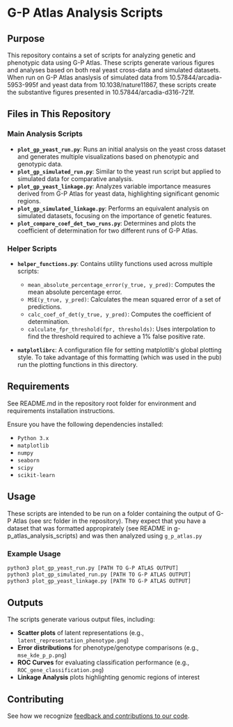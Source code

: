 
# G-P Atlas Analysis Scripts

## Purpose

This repository contains a set of scripts for analyzing genetic and phenotypic data using G-P Atlas. These scripts generate various figures and analyses based on both real yeast cross-data and simulated datasets.
When run on G-P Atlas anaslysis of simulated data from 10.57844/arcadia-5953-995f and yeast data from 10.1038/nature11867, these scripts create the substantive figures presented in  10.57844/arcadia-d316-721f.

## Files in This Repository

### Main Analysis Scripts

- **`plot_gp_yeast_run.py`**: Runs an initial analysis on the yeast cross dataset and generates multiple visualizations based on phenotypic and genotypic data.
- **`plot_gp_simulated_run.py`**: Similar to the yeast run script but applied to simulated data for comparative analysis.
- **`plot_gp_yeast_linkage.py`**: Analyzes variable importance measures derived from G-P Atlas for yeast data, highlighting significant genomic regions.
- **`plot_gp_simulated_linkage.py`**: Performs an equivalent analysis on simulated datasets, focusing on the importance of genetic features.
- **`plot_compare_coef_det_two_runs.py`**: Determines and plots the coefficient of determination for two different runs of G-P Atlas.

### Helper Scripts

- **`helper_functions.py`**: Contains utility functions used across multiple scripts:
  - `mean_absolute_percentage_error(y_true, y_pred)`: Computes the mean absolute percentage error.
  - `MSE(y_true, y_pred)`: Calculates the mean squared error of a set of predictions.
  - `calc_coef_of_det(y_true, y_pred)`: Computes the coefficient of determination.
  - `calculate_fpr_threshold(fpr, thresholds)`: Uses interpolation to find the threshold required to achieve a 1% false positive rate.

- **`matplotlibrc`**: A configuration file for setting matplotlib's global plotting style. To take advantage of this formatting (which was used in the pub) run the plotting functions in this directory.

## Requirements

See README.md in the repository root folder for environment and requirements installation instructions.

Ensure you have the following dependencies installed:

- `Python 3.x`
- `matplotlib`
- `numpy`
- `seaborn`
- `scipy`
- `scikit-learn`

## Usage

These scripts are intended to be run on a folder containing the output of G-P Atlas (see src folder in the repository).
They expect that you have a dataset that was formatted appropirately (see README in g-p_atlas_analysis_scripts) and
was then analyzed using `g_p_atlas.py`

### Example Usage
```bash
python3 plot_gp_yeast_run.py [PATH TO G-P ATLAS OUTPUT]
python3 plot_gp_simulated_run.py [PATH TO G-P ATLAS OUTPUT]
python3 plot_gp_yeast_linkage.py [PATH TO G-P ATLAS OUTPUT]
```

## Outputs

The scripts generate various output files, including:

- **Scatter plots** of latent representations (e.g., `latent_representation_phenotype.png`)
- **Error distributions** for phenotype/genotype comparisons (e.g., `mse_kde_p_p.png`)
- **ROC Curves** for evaluating classification performance (e.g., `ROC_gene_classification.png`)
- **Linkage Analysis** plots highlighting genomic regions of interest

## Contributing

See how we recognize [feedback and contributions to our code](https://github.com/Arcadia-Science/arcadia-software-handbook/blob/main/guides-and-standards/guide-credit-for-contributions.md).


